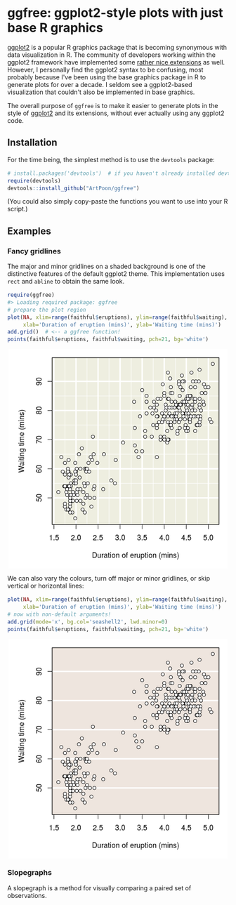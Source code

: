 
<!-- README.md is generated from README.Rmd. Please edit that file -->
ggfree: ggplot2-style plots with just base R graphics
=====================================================

[ggplot2](https://ggplot2.tidyverse.org/) is a popular R graphics package that is becoming synonymous with data visualization in R. The community of developers working within the ggplot2 framework have implemented some [rather nice extensions](https://www.ggplot2-exts.org/gallery/) as well. However, I personally find the ggplot2 syntax to be confusing, most probably because I've been using the base graphics package in R to generate plots for over a decade. I seldom see a ggplot2-based visualization that couldn't also be implemented in base graphics.

The overall purpose of `ggfree` is to make it easier to generate plots in the style of [ggplot2](https://ggplot2.tidyverse.org/) and its extensions, without ever actually using any ggplot2 code.

Installation
------------

For the time being, the simplest method is to use the `devtools` package:

``` r
# install.packages('devtools')  # if you haven't already installed devtools
require(devtools)
devtools::install_github("ArtPoon/ggfree")
```

(You could also simply copy-paste the functions you want to use into your R script.)

Examples
--------

### Fancy gridlines

The major and minor gridlines on a shaded background is one of the distinctive features of the default ggplot2 theme. This implementation uses `rect` and `abline` to obtain the same look.

``` r
require(ggfree)
#> Loading required package: ggfree
# prepare the plot region
plot(NA, xlim=range(faithful$eruptions), ylim=range(faithful$waiting),
     xlab='Duration of eruption (mins)', ylab='Waiting time (mins)')
add.grid()  # <-- a ggfree function!
points(faithful$eruptions, faithful$waiting, pch=21, bg='white')
```

<img src="man/figures/README-unnamed-chunk-3-1.png" width="500px" style="display: block; margin: auto;" />

We can also vary the colours, turn off major or minor gridlines, or skip vertical or horizontal lines:

``` r
plot(NA, xlim=range(faithful$eruptions), ylim=range(faithful$waiting),
     xlab='Duration of eruption (mins)', ylab='Waiting time (mins)')
# now with non-default arguments!
add.grid(mode='x', bg.col='seashell2', lwd.minor=0)
points(faithful$eruptions, faithful$waiting, pch=21, bg='white')
```

<img src="man/figures/README-unnamed-chunk-4-1.png" width="500px" style="display: block; margin: auto;" />

### Slopegraphs

A slopegraph is a method for visually comparing a paired set of observations.
